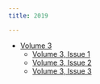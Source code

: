 ```yaml
---
title: 2019

---
```


 * [Volume 3](3/)
   * [Volume 3, Issue 1](3/issue1)
   * [Volume 3, Issue 2](3/issue2)
   * [Volume 3, Issue 3](3/issue3)